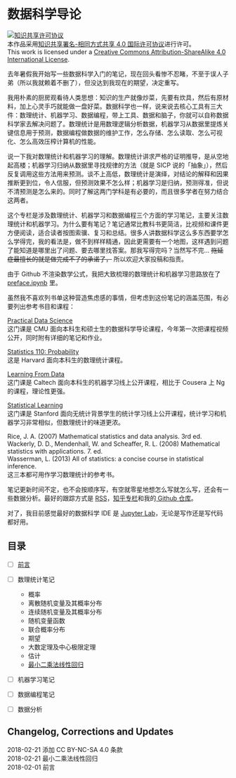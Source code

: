
# 数据科学导论
<a rel="license" href="http://creativecommons.org/licenses/by-sa/4.0/"><img alt="知识共享许可协议" style="border-width:0" src="https://i.creativecommons.org/l/by-sa/4.0/88x31.png" /></a><br />本作品采用<a rel="license" href="http://creativecommons.org/licenses/by-sa/4.0/">知识共享署名-相同方式共享 4.0 国际许可协议</a>进行许可。
<br />This work is licensed under a <a rel="license" href="http://creativecommons.org/licenses/by-sa/4.0/">Creative Commons Attribution-ShareAlike 4.0 International License</a>.

去年暑假我开始写一些数据科学入门的笔记，现在回头看惨不忍睹，不至于误人子弟（所以我就赖着不删了），但没达到我现在的期望，决定重写。

我用朴素的厨房观看待人类思想：知识的生产就像炒菜，先要有炊具，然后有原材料，加上心灵手巧就能做一盘好菜。数据科学也一样，说来说去核心工具有三大件：数理统计、机器学习、数据编程，带上工具、数据和脑子，你就可以自称数据科学家去解决问题了。数理统计是用数理逻辑分析数据，机器学习从数据里提炼关键信息用于预测，数据编程做数据的维护工作，怎么存储、怎么读取、怎么可视化、怎么高效压榨计算机的性能。

说一下我对数理统计和机器学习的理解。数理统计讲求严格的证明推导，是从空地起高楼；机器学习归纳从数据里寻找规律的方法（就是 SICP 说的「抽象」），然后反复调用这些方法用来预测。谈不上高低，数理统计是演绎，对结论的解释和因果推断更到位，令人信服，但预测效果不怎么样；机器学习是归纳，预测得准，但说不清预测是怎么来的。同时了解这两门学科是有必要的，而且很多学者在努力结合这两者。

这个专栏是涉及数理统计、机器学习和数据编程三个方面的学习笔记，主要关注数理统计和机器学习。为什么要有笔记？笔记通常比教科书更简洁，比视频和课件更方便阅读，适合读者按图索骥、复习和总结。很多人讲数据科学这么多东西要学怎么学得完，我的看法是，做不到样样精通，因此更需要有一个地图，这样遇到问题了能知道是哪里出了问题、要去哪里找答案。那我写得完吗？当然写不完... ~~拖延症最擅长的就是做完成不了的承诺了，~~ 所以欢迎大家投稿和指责。

由于 Github 不渲染数学公式，我把大致梳理的数理统计和机器学习思路放在了 [preface.ipynb](/preface.ipynb) 里。

虽然我不喜欢列书单这种营造焦虑感的事情，但考虑到这份笔记的涵盖范围，有必要列出参考书目和课程：

[Practical Data Science](http://www.datasciencecourse.org/lectures/)  
这门课是 CMU 面向本科生和硕士生的数据科学导论课程，今年第一次把课程视频公开，同时附有详细的笔记和作业。

[Statistics 110: Probability](https://projects.iq.harvard.edu/stat110/youtube)  
这是 Harvard 面向本科生的数理统计课程。

[Learning From Data](https://work.caltech.edu/telecourse.html)  
这门课是 Caltech 面向本科生的机器学习线上公开课程，相比于 Cousera 上 Ng 的课程，理论性更强。

[Statistical Learning](https://lagunita.stanford.edu/courses/HumanitiesSciences/StatLearning/Winter2016/info)  
这门课是 Stanford 面向无统计背景学生的统计学习线上公开课程，统计学习和机器学习非常相似，但数理统计的味道更浓。

Rice, J. A. (2007) Mathematical statistics and data analysis. 3rd ed.  
Wackerly, D. D., Mendenhall, W. and Scheaffer, R. L. (2008) Mathematical statistics with applications. 7. ed.  
Wasserman, L. (2013) All of statistics: a concise course in statistical inference.  
这三本都可用作学习数理统计的参考书。

笔记更新时间不定，也不会按顺序写，有空就零星地想怎么写就怎么写，还会有一些数据分析。最好的跟踪方式是 [RSS](https://rss.lilydjwg.me/zhihuzhuanlan/introdatascience)，[知乎专栏](https://zhuanlan.zhihu.com/introdatascience)和我的[ Github 仓库](https://github.com/iewaij/introDataScience)。

对了，我目前感觉最好的数据科学 IDE 是 [Jupyter Lab](https://github.com/jupyterlab/jupyterlab)，无论是写作还是写代码都好用。

## 目录
- [ ] [前言](/preface.ipynb)
- [ ] 数理统计笔记
    - 概率
    - 离散随机变量及其概率分布
    - 连续随机变量及其概率分布
    - 随机变量函数
    - 联合概率分布
    - 期望
    - 大数定理及中心极限定理
    - 估计
    - [最小二乘法线性回归](http://lijiawei.cc/introDataScience/OLS.html)

- [ ] 机器学习笔记

- [ ] 数据编程笔记

- [ ] 数据分析

## Changelog, Corrections and Updates
2018-02-21 添加 CC BY-NC-SA 4.0 条款  
2018-02-21 最小二乘法线性回归  
2018-02-01 前言
